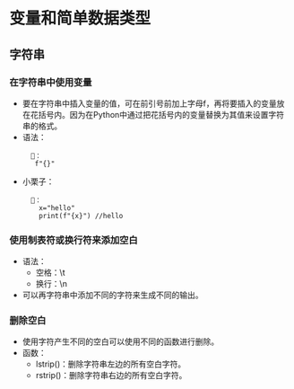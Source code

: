 # 变量和简单数据类型
## 字符串
### 在字符串中使用变量
- 要在字符串中插入变量的值，可在前引号前加上字母f，再将要插入的变量放在花括号内。因为在Python中通过把花括号内的变量替换为其值来设置字符串的格式。
- 语法：
   ```
     🌰：
      f"{}"
   ```
- 小栗子：
   ```
     🌰：
       x="hello"
       print(f"{x}") //hello
   ```

### 使用制表符或换行符来添加空白
- 语法：
   - 空格：\t
   - 换行：\n
- 可以再字符串中添加不同的字符来生成不同的输出。

### 删除空白
- 使用字符产生不同的空白可以使用不同的函数进行删除。
- 函数：
   - lstrip()：删除字符串左边的所有空白字符。
   - rstrip()：删除字符串右边的所有空白字符。
